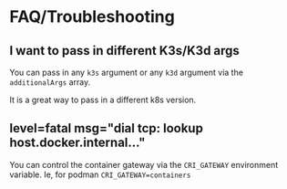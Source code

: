 # FAQ/Troubleshooting

## I want to pass in different K3s/K3d args
You can pass in any `k3s` argument or any `k3d` argument via the `additionalArgs` array. 

It is a great way to pass in a different k8s version. 

## level=fatal msg="dial tcp: lookup host.docker.internal..."
You can control the container gateway via the `CRI_GATEWAY` environment variable. 
Ie, for podman `CRI_GATEWAY=containers`
